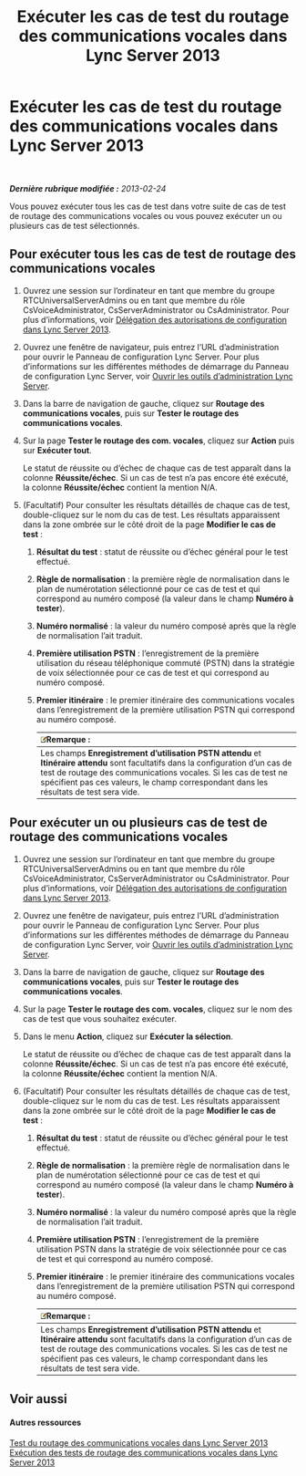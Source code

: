 ﻿---
title: Exécuter les cas de test du routage des communications vocales dans Lync Server 2013
TOCTitle: Exécuter les cas de test du routage des communications vocales dans Lync Server 2013
ms:assetid: fb4d32df-b9ea-4944-8cd7-a6102c78c465
ms:mtpsurl: https://technet.microsoft.com/fr-fr/library/Gg413068(v=OCS.15)
ms:contentKeyID: 49299434
ms.date: 05/20/2016
mtps_version: v=OCS.15
ms.translationtype: HT
---

# Exécuter les cas de test du routage des communications vocales dans Lync Server 2013

 

_**Dernière rubrique modifiée :** 2013-02-24_

Vous pouvez exécuter tous les cas de test dans votre suite de cas de test de routage des communications vocales ou vous pouvez exécuter un ou plusieurs cas de test sélectionnés.

## Pour exécuter tous les cas de test de routage des communications vocales

1.  Ouvrez une session sur l’ordinateur en tant que membre du groupe RTCUniversalServerAdmins ou en tant que membre du rôle CsVoiceAdministrator, CsServerAdministrator ou CsAdministrator. Pour plus d’informations, voir [Délégation des autorisations de configuration dans Lync Server 2013](lync-server-2013-delegate-setup-permissions.md).

2.  Ouvrez une fenêtre de navigateur, puis entrez l’URL d’administration pour ouvrir le Panneau de configuration Lync Server. Pour plus d’informations sur les différentes méthodes de démarrage du Panneau de configuration Lync Server, voir [Ouvrir les outils d’administration Lync Server](lync-server-2013-open-lync-server-administrative-tools.md).

3.  Dans la barre de navigation de gauche, cliquez sur **Routage des communications vocales**, puis sur **Tester le routage des communications vocales**.

4.  Sur la page **Tester le routage des com. vocales**, cliquez sur **Action** puis sur **Exécuter tout**.
    
    Le statut de réussite ou d’échec de chaque cas de test apparaît dans la colonne **Réussite/échec**. Si un cas de test n’a pas encore été exécuté, la colonne **Réussite/échec** contient la mention N/A.

5.  (Facultatif) Pour consulter les résultats détaillés de chaque cas de test, double-cliquez sur le nom du cas de test. Les résultats apparaissent dans la zone ombrée sur le côté droit de la page **Modifier le cas de test** :
    
    1.  **Résultat du test** : statut de réussite ou d’échec général pour le test effectué.
    
    2.  **Règle de normalisation** : la première règle de normalisation dans le plan de numérotation sélectionné pour ce cas de test et qui correspond au numéro composé (la valeur dans le champ **Numéro à tester**).
    
    3.  **Numéro normalisé** : la valeur du numéro composé après que la règle de normalisation l’ait traduit.
    
    4.  **Première utilisation PSTN** : l’enregistrement de la première utilisation du réseau téléphonique commuté (PSTN) dans la stratégie de voix sélectionnée pour ce cas de test et qui correspond au numéro composé.
    
    5.  **Premier itinéraire** : le premier itinéraire des communications vocales dans l’enregistrement de la première utilisation PSTN qui correspond au numéro composé.
        
        <table>
        <thead>
        <tr class="header">
        <th><img src="images/Gg398920.note(OCS.15).gif" title="note" alt="note" />Remarque :</th>
        </tr>
        </thead>
        <tbody>
        <tr class="odd">
        <td>Les champs <strong>Enregistrement d’utilisation PSTN attendu</strong> et <strong>Itinéraire attendu</strong> sont facultatifs dans la configuration d’un cas de test de routage des communications vocales. Si les cas de test ne spécifient pas ces valeurs, le champ correspondant dans les résultats de test sera vide.</td>
        </tr>
        </tbody>
        </table>


## Pour exécuter un ou plusieurs cas de test de routage des communications vocales

1.  Ouvrez une session sur l’ordinateur en tant que membre du groupe RTCUniversalServerAdmins ou en tant que membre du rôle CsVoiceAdministrator, CsServerAdministrator ou CsAdministrator. Pour plus d’informations, voir [Délégation des autorisations de configuration dans Lync Server 2013](lync-server-2013-delegate-setup-permissions.md).

2.  Ouvrez une fenêtre de navigateur, puis entrez l’URL d’administration pour ouvrir le Panneau de configuration Lync Server. Pour plus d’informations sur les différentes méthodes de démarrage du Panneau de configuration Lync Server, voir [Ouvrir les outils d’administration Lync Server](lync-server-2013-open-lync-server-administrative-tools.md).

3.  Dans la barre de navigation de gauche, cliquez sur **Routage des communications vocales**, puis sur **Tester le routage des communications vocales**.

4.  Sur la page **Tester le routage des com. vocales**, cliquez sur le nom des cas de test que vous souhaitez exécuter.

5.  Dans le menu **Action**, cliquez sur **Exécuter la sélection**.
    
    Le statut de réussite ou d’échec de chaque cas de test apparaît dans la colonne **Réussite/échec**. Si un cas de test n’a pas encore été exécuté, la colonne **Réussite/échec** contient la mention N/A.

6.  (Facultatif) Pour consulter les résultats détaillés de chaque cas de test, double-cliquez sur le nom du cas de test. Les résultats apparaissent dans la zone ombrée sur le côté droit de la page **Modifier le cas de test** :
    
    1.  **Résultat du test** : statut de réussite ou d’échec général pour le test effectué.
    
    2.  **Règle de normalisation** : la première règle de normalisation dans le plan de numérotation sélectionné pour ce cas de test et qui correspond au numéro composé (la valeur dans le champ **Numéro à tester**).
    
    3.  **Numéro normalisé** : la valeur du numéro composé après que la règle de normalisation l’ait traduit.
    
    4.  **Première utilisation PSTN** : l’enregistrement de la première utilisation PSTN dans la stratégie de voix sélectionnée pour ce cas de test et qui correspond au numéro composé.
    
    5.  **Premier itinéraire** : le premier itinéraire des communications vocales dans l’enregistrement de la première utilisation PSTN qui correspond au numéro composé.
        
        <table>
        <thead>
        <tr class="header">
        <th><img src="images/Gg398920.note(OCS.15).gif" title="note" alt="note" />Remarque :</th>
        </tr>
        </thead>
        <tbody>
        <tr class="odd">
        <td>Les champs <strong>Enregistrement d’utilisation PSTN attendu</strong> et <strong>Itinéraire attendu</strong> sont facultatifs dans la configuration d’un cas de test de routage des communications vocales. Si les cas de test ne spécifient pas ces valeurs, le champ correspondant dans les résultats de test sera vide.</td>
        </tr>
        </tbody>
        </table>


## Voir aussi

#### Autres ressources

[Test du routage des communications vocales dans Lync Server 2013](lync-server-2013-test-voice-routing.md)  
[Exécution des tests de routage des communications vocales dans Lync Server 2013](lync-server-2013-running-voice-routing-tests.md)

